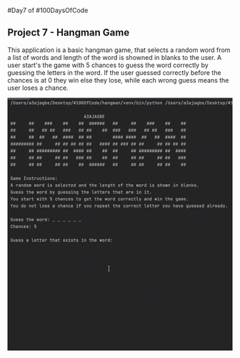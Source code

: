 #Day7 of #100DaysOfCode


## Project 7 - Hangman Game
This application is a basic hangman game, that selects a random word from a list of words and length of the word is showned in blanks to the user.
A user start's the game with 5 chances to guess the word correctly by guessing the letters in the word.
If the user guessed correctly before the chances is at 0 they win else they lose, while each wrong guess means the user loses a chance.

![Demo](https://github.com/A3AJAGBE/hangman/blob/main/hangman-video.gif)
